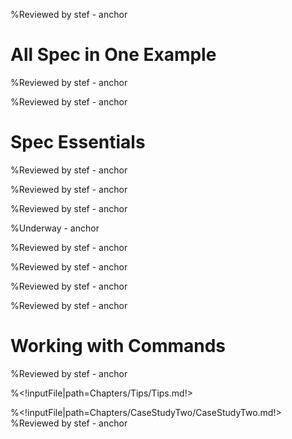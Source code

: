<!inputFile|path=Chapters/Intro/Intro.md!>
%Reviewed by stef - anchor

# All Spec in One Example

<!inputFile|path=Chapters/FirstContact/FirstContact.md!> 
%Reviewed by stef  - anchor
<!inputFile|path=Chapters/CaseStudyOne/CaseStudyOne.md!>
%Reviewed by stef  - anchor

# Spec Essentials

<!inputFile|path=Chapters/InANutshell/InANutshell.md!> 
%Reviewed by stef  - anchor

<!inputFile|path=Chapters/TestingInSpec/TestingInSpec.md!> 
%Reviewed by stef  - anchor

<!inputFile|path=Chapters/ThreePillarsOfSpec/ThreePillarsOfSpec.md!>
%Reviewed by stef  - anchor

<!inputFile|path=Chapters/Reuse/Reuse.md!> 
%Underway  - anchor

<!inputFile|path=Chapters/ListTreeTable/ListTreeTable.md!>
%Reviewed by stef - anchor

<!inputFile|path=Chapters/ManagingWindow/ManagingWindow.md!>
%Reviewed by stef - anchor

<!inputFile|path=Chapters/LayoutContruction/Layout.md!>
%Reviewed by stef - anchor

<!inputFile|path=Chapters/DynamicPresenter/DynamicPresenter.md!>
%Reviewed by stef - anchor

<!inputFile|path=Chapters/MailApp/MailApp.md!>

<!inputFile|path=Chapters/Menus/Menus.md!>

<!inputFile|path=Chapters/Transmissions/Transmission.md!>

<!inputFile|path=Chapters/Style/Style.md!>

<!inputFile|path=Chapters/AthensRoassal/AthensRoassal.md!>

<!inputFile|path=Chapters/Inspector/Inspector.md!>

# Working with Commands

<!inputFile|path=Chapters/Commander2/Commander.md!>
%Reviewed by stef - anchor

%<!inputFile|path=Chapters/Tips/Tips.md!>

%<!inputFile|path=Chapters/CaseStudyTwo/CaseStudyTwo.md!>
%Reviewed by stef - anchor
